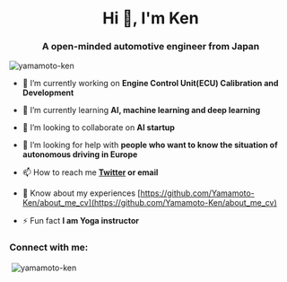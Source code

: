 <h1 align="center">Hi 👋, I'm Ken</h1>
<h3 align="center">A open-minded automotive engineer from Japan</h3>

<p align="left"> <img src="https://komarev.com/ghpvc/?username=yamamoto-ken&label=Profile%20views&color=0e75b6&style=flat" alt="yamamoto-ken" /> </p>

- 🔭 I’m currently working on **Engine Control Unit(ECU) Calibration and Development**

- 🌱 I’m currently learning **AI, machine learning and deep learning**

- 👯 I’m looking to collaborate on **AI startup**

- 🤝 I’m looking for help with **people who want to know the situation of autonomous driving in Europe**

- 📫 How to reach me **[Twitter](https://twitter.com/kennyatman) or email**

- 📄 Know about my experiences [https://github.com/Yamamoto-Ken/about_me_cv](https://github.com/Yamamoto-Ken/about_me_cv)

- ⚡ Fun fact **I am Yoga instructor**


<h3 align="left">Connect with me:</h3>
<p>&nbsp;<img align="center" src="https://github-readme-stats.vercel.app/api?username=yamamoto-ken&show_icons=true" alt="yamamoto-ken" /></p>
